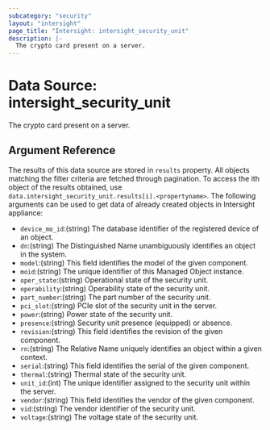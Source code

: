 ```yaml
---
subcategory: "security"
layout: "intersight"
page_title: "Intersight: intersight_security_unit"
description: |-
  The crypto card present on a server.
---
```


# Data Source: intersight_security_unit
The crypto card present on a server.
## Argument Reference
The results of this data source are stored in `results` property.
All objects matching the filter criteria are fetched through pagination.
To access the ith object of the results obtained, use `data.intersight_security_unit.results[i].<propertyname>`.
The following arguments can be used to get data of already created objects in Intersight appliance:
* `device_mo_id`:(string) The database identifier of the registered device of an object. 
* `dn`:(string) The Distinguished Name unambiguously identifies an object in the system. 
* `model`:(string) This field identifies the model of the given component. 
* `moid`:(string) The unique identifier of this Managed Object instance. 
* `oper_state`:(string) Operational state of the security unit. 
* `operability`:(string) Operability state of the security unit. 
* `part_number`:(string) The part number of the security unit. 
* `pci_slot`:(string) PCIe slot of the security unit in the server. 
* `power`:(string) Power state of the security unit. 
* `presence`:(string) Security unit presence (equipped) or absence. 
* `revision`:(string) This field identifies the revision of the given component. 
* `rn`:(string) The Relative Name uniquely identifies an object within a given context. 
* `serial`:(string) This field identifies the serial of the given component. 
* `thermal`:(string) Thermal state of the security unit. 
* `unit_id`:(int) The unique identifier assigned to the security unit within the server. 
* `vendor`:(string) This field identifies the vendor of the given component. 
* `vid`:(string) The vendor identifier of the security unit. 
* `voltage`:(string) The voltage state of the security unit. 
 